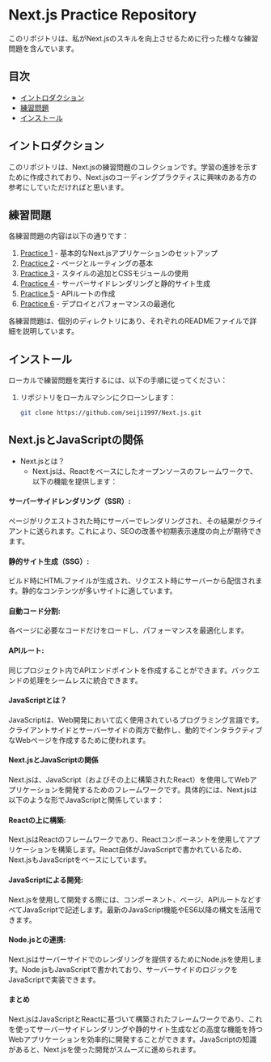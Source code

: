 # Next.js Practice Repository

このリポジトリは、私がNext.jsのスキルを向上させるために行った様々な練習問題を含んでいます。

## 目次

- [イントロダクション](#イントロダクション)
- [練習問題](#練習問題)
- [インストール](#インストール)

## イントロダクション

このリポジトリは、Next.jsの練習問題のコレクションです。学習の進捗を示すために作成されており、Next.jsのコーディングプラクティスに興味のある方の参考にしていただければと思います。

## 練習問題

各練習問題の内容は以下の通りです：

1. [Practice 1](practice1.md) - 基本的なNext.jsアプリケーションのセットアップ
2. [Practice 2](practice2.md) - ページとルーティングの基本
3. [Practice 3](practice3.md) - スタイルの追加とCSSモジュールの使用
4. [Practice 4](practice4.md) - サーバーサイドレンダリングと静的サイト生成
5. [Practice 5](practice5.md) - APIルートの作成
6. [Practice 6](practice6.md) - デプロイとパフォーマンスの最適化

各練習問題は、個別のディレクトリにあり、それぞれのREADMEファイルで詳細を説明しています。

## インストール

ローカルで練習問題を実行するには、以下の手順に従ってください：

1. リポジトリをローカルマシンにクローンします：
   ```bash
   git clone https://github.com/seiji1997/Next.js.git


## Next.jsとJavaScriptの関係
- Next.jsとは？
    - Next.jsは、Reactをベースにしたオープンソースのフレームワークで、以下の機能を提供します：

#### サーバーサイドレンダリング（SSR）:

ページがリクエストされた時にサーバーでレンダリングされ、その結果がクライアントに送られます。これにより、SEOの改善や初期表示速度の向上が期待できます。

#### 静的サイト生成（SSG）:

ビルド時にHTMLファイルが生成され、リクエスト時にサーバーから配信されます。静的なコンテンツが多いサイトに適しています。

#### 自動コード分割:

各ページに必要なコードだけをロードし、パフォーマンスを最適化します。

#### APIルート:

同じプロジェクト内でAPIエンドポイントを作成することができます。バックエンドの処理をシームレスに統合できます。

#### JavaScriptとは？
JavaScriptは、Web開発において広く使用されているプログラミング言語です。クライアントサイドとサーバーサイドの両方で動作し、動的でインタラクティブなWebページを作成するために使われます。

#### Next.jsとJavaScriptの関係
Next.jsは、JavaScript（およびその上に構築されたReact）を使用してWebアプリケーションを開発するためのフレームワークです。具体的には、Next.jsは以下のような形でJavaScriptと関係しています：

#### Reactの上に構築:

Next.jsはReactのフレームワークであり、Reactコンポーネントを使用してアプリケーションを構築します。React自体がJavaScriptで書かれているため、Next.jsもJavaScriptをベースにしています。

#### JavaScriptによる開発:

Next.jsを使用して開発する際には、コンポーネント、ページ、APIルートなどすべてJavaScriptで記述します。最新のJavaScript機能やES6以降の構文を活用できます。

#### Node.jsとの連携:

Next.jsはサーバーサイドでのレンダリングを提供するためにNode.jsを使用します。Node.jsもJavaScriptで書かれており、サーバーサイドのロジックをJavaScriptで実装できます。

#### まとめ
Next.jsはJavaScriptとReactに基づいて構築されたフレームワークであり、これを使ってサーバーサイドレンダリングや静的サイト生成などの高度な機能を持つWebアプリケーションを効率的に開発することができます。JavaScriptの知識があると、Next.jsを使った開発がスムーズに進められます。
